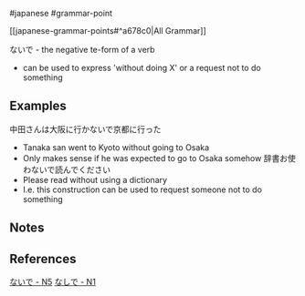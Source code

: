 #japanese #grammar-point 

[[japanese-grammar-points#^a678c0|All Grammar]]

ないで - the negative te-form of a verb
- can be used to express 'without doing X' or a request not to do something
## Examples
中田さんは大阪に行かないで京都に行った
- Tanaka san went to Kyoto without going to Osaka
- Only makes sense if he was expected to go to Osaka somehow
辞書お使わないで読んでください
- Please read without using a dictionary
- I.e. this construction can be used to request someone not to do something

## Notes
## References
[ないで - N5](https://jlptsensei.caom/learn-japanese-grammar/%E3%81%AA%E3%81%84%E3%81%A7-naide-meaning/)
[なしで - N1](https://jlptsensei.com/learn-japanese-grammar/%E3%81%AA%E3%81%97%E3%81%AB-%E3%81%AA%E3%81%97%E3%81%A7-nashi-ni-nashi-de-meaning/)